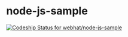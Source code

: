 
node-js-sample
==============
[ ![Codeship Status for webhat/node-js-sample](https://www.codeship.io/projects/dfc112d0-d074-0130-e9dc-46dd8a464c37/status?branch=master)](https://www.codeship.io/projects/5033)
